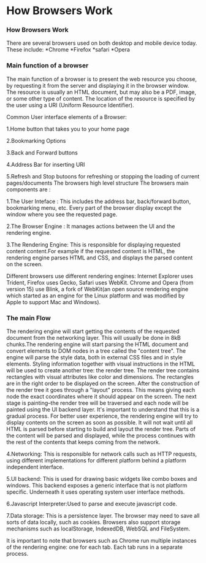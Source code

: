 # How Browsers Work

### How Browsers Work
There are several browsers used on both desktop and mobile device today. These include: *Chrome *Firefox *safari *Opera

### Main function of a browser
The main function of a browser is to present the web resource you choose, by requesting it from the server and displaying it in the browser window. The resource is usually an HTML document, but may also be a PDF, image, or some other type of content. The location of the resource is specified by the user using a URI (Uniform Resource Identifier).

Common User interface elements of a Browser:

1.Home button that takes you to your home page

2.Bookmarking Options

3.Back and Forward buttons

4.Address Bar for inserting URI

5.Refresh and Stop butoons for refreshing or stopping the loading of current pages/documents
The browsers high level structure The browsers main components are :

1.The User Inteface : This includes the address bar, back/forward button, bookmarking menu, etc. Every part of the browser display except the window where you see the requested page.

2.The Browser Engine : It manages actions between the UI and the rendering engine.

3.The Rendering Engine: This is responsible for displaying requested content content.For example if the requested content is HTML, the rendering engine parses HTML and CSS, and displays the parsed content on the screen.

Different browsers use different rendering engines: Internet Explorer uses Trident, Firefox uses Gecko, Safari uses WebKit. Chrome and Opera (from version 15) use Blink, a fork of WebKit(an open source rendering engine which started as an engine for the Linux platform and was modified by Apple to support Mac and Windows).

### The main Flow

The rendering engine will start getting the contents of the requested document from the networking layer. This will usually be done in 8kB chunks.The rendering engine will start parsing the HTML document and convert elements to DOM nodes in a tree called the "content tree". The engine will parse the style data, both in external CSS files and in style elements. Styling information together with visual instructions in the HTML will be used to create another tree: the render tree.
The render tree contains rectangles with visual attributes like color and dimensions. The rectangles are in the right order to be displayed on the screen.
After the construction of the render tree it goes through a "layout" process. This means giving each node the exact coordinates where it should appear on the screen. The next stage is painting–the render tree will be traversed and each node will be painted using the UI backend layer.
It's important to understand that this is a gradual process. For better user experience, the rendering engine will try to display contents on the screen as soon as possible. It will not wait until all HTML is parsed before starting to build and layout the render tree. Parts of the content will be parsed and displayed, while the process continues with the rest of the contents that keeps coming from the network.


4.Networking: This is responsible for network calls such as HTTP requests, using different implementations for different platform behind a platform independent interface.


5.UI backend: This is used for drawing basic widgets like combo boxes and windows. This backend exposes a generic interface that is not platform specific. Underneath it uses operating system user interface methods.


6.Javascript Interpreter:Used to parse and execute javascript code.


7.Data storage: This is a persistence layer. The browser may need to save all sorts of data locally, such as cookies. Browsers also support storage mechanisms such as localStorage, IndexedDB, WebSQL and FileSystem.

It is important to note that browsers such as Chrome run multiple instances of the rendering engine: one for each tab. Each tab runs in a separate process. 